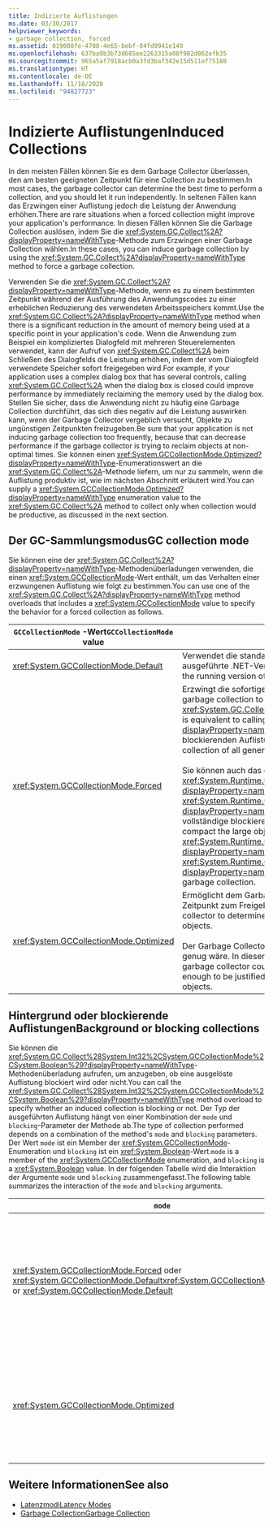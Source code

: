 ```yaml
---
title: Indizierte Auflistungen
ms.date: 03/30/2017
helpviewer_keywords:
- garbage collection, forced
ms.assetid: 019008fe-4708-4e65-bebf-04fd9941e149
ms.openlocfilehash: 637ba9b3b73d685ee2263315a08f982d862efb35
ms.sourcegitcommit: 965a5af7918acb0a3fd3baf342e15d511ef75188
ms.translationtype: HT
ms.contentlocale: de-DE
ms.lasthandoff: 11/18/2020
ms.locfileid: "94827723"
---
```

# <a name="induced-collections"></a><span data-ttu-id="c9d7d-102">Indizierte Auflistungen</span><span class="sxs-lookup"><span data-stu-id="c9d7d-102">Induced Collections</span></span>
<span data-ttu-id="c9d7d-103">In den meisten Fällen können Sie es dem Garbage Collector überlassen, den am besten geeigneten Zeitpunkt für eine Collection zu bestimmen.</span><span class="sxs-lookup"><span data-stu-id="c9d7d-103">In most cases, the garbage collector can determine the best time to perform a collection, and you should let it run independently.</span></span> <span data-ttu-id="c9d7d-104">In seltenen Fällen kann das Erzwingen einer Auflistung jedoch die Leistung der Anwendung erhöhen.</span><span class="sxs-lookup"><span data-stu-id="c9d7d-104">There are rare situations when a forced collection might improve your application's performance.</span></span> <span data-ttu-id="c9d7d-105">In diesen Fällen können Sie die Garbage Collection auslösen, indem Sie die <xref:System.GC.Collect%2A?displayProperty=nameWithType>-Methode zum Erzwingen einer Garbage Collection wählen.</span><span class="sxs-lookup"><span data-stu-id="c9d7d-105">In these cases, you can induce garbage collection by using the <xref:System.GC.Collect%2A?displayProperty=nameWithType> method to force a garbage collection.</span></span>  
  
 <span data-ttu-id="c9d7d-106">Verwenden Sie die <xref:System.GC.Collect%2A?displayProperty=nameWithType>-Methode, wenn es zu einem bestimmten Zeitpunkt während der Ausführung des Anwendungscodes zu einer erheblichen Reduzierung des verwendeten Arbeitsspeichers kommt.</span><span class="sxs-lookup"><span data-stu-id="c9d7d-106">Use the <xref:System.GC.Collect%2A?displayProperty=nameWithType> method when there is a significant reduction in the amount of memory being used at a specific point in your application's code.</span></span> <span data-ttu-id="c9d7d-107">Wenn die Anwendung zum Beispiel ein kompliziertes Dialogfeld mit mehreren Steuerelementen verwendet, kann der Aufruf von <xref:System.GC.Collect%2A> beim Schließen des Dialogfelds die Leistung erhöhen, indem der vom Dialogfeld verwendete Speicher sofort freigegeben wird.</span><span class="sxs-lookup"><span data-stu-id="c9d7d-107">For example, if your application uses a complex dialog box that has several controls, calling <xref:System.GC.Collect%2A> when the dialog box is closed could improve performance by immediately reclaiming the memory used by the dialog box.</span></span> <span data-ttu-id="c9d7d-108">Stellen Sie sicher, dass die Anwendung nicht zu häufig eine Garbage Collection durchführt, das sich dies negativ auf die Leistung auswirken kann, wenn der Garbage Collector vergeblich versucht, Objekte zu ungünstigen Zeitpunkten freizugeben.</span><span class="sxs-lookup"><span data-stu-id="c9d7d-108">Be sure that your application is not inducing garbage collection too frequently, because that can decrease performance if the garbage collector is trying to reclaim objects at non-optimal times.</span></span> <span data-ttu-id="c9d7d-109">Sie können einen <xref:System.GCCollectionMode.Optimized?displayProperty=nameWithType>-Enumerationswert an die <xref:System.GC.Collect%2A>-Methode liefern, um nur zu sammeln, wenn die Auflistung produktiv ist, wie im nächsten Abschnitt erläutert wird.</span><span class="sxs-lookup"><span data-stu-id="c9d7d-109">You can supply a <xref:System.GCCollectionMode.Optimized?displayProperty=nameWithType> enumeration value to the <xref:System.GC.Collect%2A> method to collect only when collection would be productive, as discussed in the next section.</span></span>  
  
## <a name="gc-collection-mode"></a><span data-ttu-id="c9d7d-110">Der GC-Sammlungsmodus</span><span class="sxs-lookup"><span data-stu-id="c9d7d-110">GC collection mode</span></span>  
 <span data-ttu-id="c9d7d-111">Sie können eine der <xref:System.GC.Collect%2A?displayProperty=nameWithType>-Methodenüberladungen verwenden, die einen <xref:System.GCCollectionMode>-Wert enthält, um das Verhalten einer erzwungenen Auflistung wie folgt zu bestimmen.</span><span class="sxs-lookup"><span data-stu-id="c9d7d-111">You can use one of the <xref:System.GC.Collect%2A?displayProperty=nameWithType> method overloads that includes a <xref:System.GCCollectionMode> value to specify the behavior for a forced collection as follows.</span></span>  
  
|<span data-ttu-id="c9d7d-112">`GCCollectionMode` -Wert</span><span class="sxs-lookup"><span data-stu-id="c9d7d-112">`GCCollectionMode` value</span></span>|<span data-ttu-id="c9d7d-113">Beschreibung</span><span class="sxs-lookup"><span data-stu-id="c9d7d-113">Description</span></span>|  
|------------------------------|-----------------|  
|<xref:System.GCCollectionMode.Default>|<span data-ttu-id="c9d7d-114">Verwendet die standardmäßige Garbage Collection-Einstellung für die ausgeführte .NET-Version.</span><span class="sxs-lookup"><span data-stu-id="c9d7d-114">Uses the default garbage collection setting for the running version of .NET.</span></span>|  
|<xref:System.GCCollectionMode.Forced>|<span data-ttu-id="c9d7d-115">Erzwingt die sofortige Durchführung der Garbage Collection.</span><span class="sxs-lookup"><span data-stu-id="c9d7d-115">Forces garbage collection to occur immediately.</span></span> <span data-ttu-id="c9d7d-116">Dies entspricht dem Aufruf der <xref:System.GC.Collect?displayProperty=nameWithType>-Überladung.</span><span class="sxs-lookup"><span data-stu-id="c9d7d-116">This is equivalent to calling the <xref:System.GC.Collect?displayProperty=nameWithType> overload.</span></span> <span data-ttu-id="c9d7d-117">Dies führt zu einer vollständigen blockierenden Auflistung aller Generationen.</span><span class="sxs-lookup"><span data-stu-id="c9d7d-117">It results in a full blocking collection of all generations.</span></span><br /><br /> <span data-ttu-id="c9d7d-118">Sie können auch das große Objektheap komprimieren, indem Sie die <xref:System.Runtime.GCSettings.LargeObjectHeapCompactionMode%2A?displayProperty=nameWithType>-Eigenschaft auf <xref:System.Runtime.GCLargeObjectHeapCompactionMode.CompactOnce?displayProperty=nameWithType> festlegen, bevor Sie eine unmittelbare vollständige blockierende Garbage Collection erzwingen.</span><span class="sxs-lookup"><span data-stu-id="c9d7d-118">You can also compact the large object heap by setting the <xref:System.Runtime.GCSettings.LargeObjectHeapCompactionMode%2A?displayProperty=nameWithType> property to <xref:System.Runtime.GCLargeObjectHeapCompactionMode.CompactOnce?displayProperty=nameWithType> before forcing an immediate full blocking garbage collection.</span></span>|  
|<xref:System.GCCollectionMode.Optimized>|<span data-ttu-id="c9d7d-119">Ermöglicht dem Garbage Collector zu bestimmten, oder der aktuelle Zeitpunkt zum Freigeben von Objekten optimal ist.</span><span class="sxs-lookup"><span data-stu-id="c9d7d-119">Enables the garbage collector to determine whether the current time is optimal to reclaim objects.</span></span><br /><br /> <span data-ttu-id="c9d7d-120">Der Garbage Collector kann ermitteln, dass eine Auflistung nicht produktiv genug wäre. In diesem Fall kehrt er zurück, ohne Objekte freizugeben.</span><span class="sxs-lookup"><span data-stu-id="c9d7d-120">The garbage collector could determine that a collection would not be productive enough to be justified, in which case it will return without reclaiming objects.</span></span>|  
  
## <a name="background-or-blocking-collections"></a><span data-ttu-id="c9d7d-121">Hintergrund oder blockierende Auflistungen</span><span class="sxs-lookup"><span data-stu-id="c9d7d-121">Background or blocking collections</span></span>  
 <span data-ttu-id="c9d7d-122">Sie können die <xref:System.GC.Collect%28System.Int32%2CSystem.GCCollectionMode%2CSystem.Boolean%29?displayProperty=nameWithType>-Methodenüberladung aufrufen, um anzugeben, ob eine ausgelöste Auflistung blockiert wird oder nicht.</span><span class="sxs-lookup"><span data-stu-id="c9d7d-122">You can call the <xref:System.GC.Collect%28System.Int32%2CSystem.GCCollectionMode%2CSystem.Boolean%29?displayProperty=nameWithType> method overload to specify whether an induced collection is blocking or not.</span></span> <span data-ttu-id="c9d7d-123">Der Typ der ausgeführten Auflistung hängt von einer Kombination der `mode` und `blocking`-Parameter der Methode ab.</span><span class="sxs-lookup"><span data-stu-id="c9d7d-123">The type of collection performed depends on a combination of the method's `mode` and `blocking` parameters.</span></span> <span data-ttu-id="c9d7d-124">Der Wert `mode` ist ein Member der <xref:System.GCCollectionMode>-Enumeration und `blocking` ist ein <xref:System.Boolean>-Wert.</span><span class="sxs-lookup"><span data-stu-id="c9d7d-124">`mode` is a member of the <xref:System.GCCollectionMode> enumeration, and `blocking` is a <xref:System.Boolean> value.</span></span> <span data-ttu-id="c9d7d-125">In der folgenden Tabelle wird die Interaktion der Argumente `mode` und `blocking` zusammengefasst.</span><span class="sxs-lookup"><span data-stu-id="c9d7d-125">The following table summarizes the interaction of the `mode` and `blocking` arguments.</span></span>  
  
|`mode`|`blocking` = `true`|`blocking` = `false`|  
|------------|--------------------------|---------------------------|  
|<span data-ttu-id="c9d7d-126"><xref:System.GCCollectionMode.Forced> oder <xref:System.GCCollectionMode.Default></span><span class="sxs-lookup"><span data-stu-id="c9d7d-126"><xref:System.GCCollectionMode.Forced> or <xref:System.GCCollectionMode.Default></span></span>|<span data-ttu-id="c9d7d-127">Eine blockierende Auflistung wird so schnell wie möglich ausgeführt.</span><span class="sxs-lookup"><span data-stu-id="c9d7d-127">A blocking collection is performed as soon as possible.</span></span> <span data-ttu-id="c9d7d-128">Wenn eine Hintergrundauflistung ausgeführt wird und die Generation 0 oder 1 ist, löst die <xref:System.GC.Collect%28System.Int32%2CSystem.GCCollectionMode%2CSystem.Boolean%29>-Methode sofort eine blockierende Auflistung aus und wird zurückgegeben, wenn die Auflistung abgeschlossen ist.</span><span class="sxs-lookup"><span data-stu-id="c9d7d-128">If a background collection is in progress and generation is 0 or 1, the <xref:System.GC.Collect%28System.Int32%2CSystem.GCCollectionMode%2CSystem.Boolean%29> method immediately triggers a blocking collection and returns when the collection is finished.</span></span> <span data-ttu-id="c9d7d-129">Wenn eine Hintergrundauflistung ausgeführt wird und der `generation`-Parameter 2 ist, wartet die Methode, bis die Hintergrundauflistung beendet ist, löst eine blockierende Auflistung der Generation 2 aus und gibt dann zurück.</span><span class="sxs-lookup"><span data-stu-id="c9d7d-129">If a background collection is in progress and the `generation` parameter is 2, the method waits until the background collection is finished, triggers a blocking generation 2 collection, and then returns.</span></span>|<span data-ttu-id="c9d7d-130">Eine Auflistung wird so schnell wie möglich ausgeführt.</span><span class="sxs-lookup"><span data-stu-id="c9d7d-130">A collection is performed as soon as possible.</span></span> <span data-ttu-id="c9d7d-131">Die <xref:System.GC.Collect%28System.Int32%2CSystem.GCCollectionMode%2CSystem.Boolean%29>-Methode fordert eine Hintergrundauflistung, ist jedoch nicht garantiert. Je nach den Umständen wird eine blockierende Auflistung möglicherweise weiterhin ausgeführt.</span><span class="sxs-lookup"><span data-stu-id="c9d7d-131">The <xref:System.GC.Collect%28System.Int32%2CSystem.GCCollectionMode%2CSystem.Boolean%29> method requests a background collection, but this is not guaranteed; depending on the circumstances, a blocking collection may still be performed.</span></span> <span data-ttu-id="c9d7d-132">Wenn eine Hintergrundauflistung bereits ausgeführt wird, gibt die Methode sofort zurück.</span><span class="sxs-lookup"><span data-stu-id="c9d7d-132">If a background collection is already in progress, the method returns immediately.</span></span>|  
|<xref:System.GCCollectionMode.Optimized>|<span data-ttu-id="c9d7d-133">Eine blockierende Auflistung kann ausgeführt werden, je nach Zustand des Garbage Collectors und des `generation`-Parameters.</span><span class="sxs-lookup"><span data-stu-id="c9d7d-133">A blocking collection may be performed, depending on the state of the garbage collector and the `generation` parameter.</span></span> <span data-ttu-id="c9d7d-134">Der Garbage Collector versucht, eine optimale Leistung bereitzustellen.</span><span class="sxs-lookup"><span data-stu-id="c9d7d-134">The garbage collector tries to provide optimal performance.</span></span>|<span data-ttu-id="c9d7d-135">Eine Auflistung kann ausgeführt werden, je nach Zustand des Garbage Collectors.</span><span class="sxs-lookup"><span data-stu-id="c9d7d-135">A collection may be performed, depending on the state of the garbage collector.</span></span> <span data-ttu-id="c9d7d-136">Die <xref:System.GC.Collect%28System.Int32%2CSystem.GCCollectionMode%2CSystem.Boolean%29>-Methode fordert eine Hintergrundauflistung, ist jedoch nicht garantiert. Je nach den Umständen wird eine blockierende Auflistung möglicherweise weiterhin ausgeführt.</span><span class="sxs-lookup"><span data-stu-id="c9d7d-136">The <xref:System.GC.Collect%28System.Int32%2CSystem.GCCollectionMode%2CSystem.Boolean%29> method requests a background collection, but this is not guaranteed; depending on the circumstances, a blocking collection may still be performed.</span></span> <span data-ttu-id="c9d7d-137">Der Garbage Collector versucht, eine optimale Leistung bereitzustellen.</span><span class="sxs-lookup"><span data-stu-id="c9d7d-137">The garbage collector tries to provide optimal performance.</span></span> <span data-ttu-id="c9d7d-138">Wenn eine Hintergrundauflistung bereits ausgeführt wird, gibt die Methode sofort zurück.</span><span class="sxs-lookup"><span data-stu-id="c9d7d-138">If a background collection is already in progress, the method returns immediately.</span></span>|  
  
## <a name="see-also"></a><span data-ttu-id="c9d7d-139">Weitere Informationen</span><span class="sxs-lookup"><span data-stu-id="c9d7d-139">See also</span></span>

- [<span data-ttu-id="c9d7d-140">Latenzmodi</span><span class="sxs-lookup"><span data-stu-id="c9d7d-140">Latency Modes</span></span>](latency.md)
- [<span data-ttu-id="c9d7d-141">Garbage Collection</span><span class="sxs-lookup"><span data-stu-id="c9d7d-141">Garbage Collection</span></span>](index.md)
